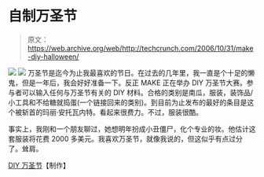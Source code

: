 # 自制万圣节

> 原文：<https://web.archive.org/web/http://techcrunch.com/2006/10/31/make-diy-halloween/>

![](img/3aa0cb9651bd08ac2f82c1a7f14912e1.png)
![](img/5a0dfe1dd80cc15a4171316082695b6e.png)
万圣节是迄今为止我最喜欢的节日。在过去的几年里，我一直是个十足的懒鬼，但是一年后，我会好好准备一下。反正 MAKE 正在举办 DIY 万圣节大赛。参与者可以输入任何与万圣节有关的 DIY 材料。合格的类别是南瓜，服装，装饰品/小工具和不给糖就捣蛋(一个链接回来的类别)。到目前为止发布的最好的条目是这个被斩首的玛丽·安托瓦内特。看起来很费力。不过，服装很酷。

事实上，我刚和一个朋友聊过，她想明年扮成小丑僵尸，化个专业的妆。他估计这套服装将花费 2000 多美元。我喜欢万圣节，就像我说的，但这似乎有点过分了。耸肩。

[DIY 万圣节](https://web.archive.org/web/20191105070053/http://www.makezine.com/blog/archive/2006/10/diy_halloween_a.html)【制作】